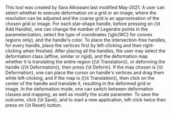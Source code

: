 This tool was created by Sara Alkiswani last modified May-2021. 
A user can select whether to execute deformation on a grid or an image, where the resolution can be adjusted and the coarse grid is an approximation of the chosen grid or image. For each star-shape handle, before pressing on {\it Add Handle}, one can change the number of Legendre points in the parameterization, select the type of coordinates (\gls{WC} for convex regions only), and the handle's color. To place the intersection-free handles, for every handle, place the vertices first by left-clicking and then right-clicking when finished. After placing all the handles, the user may select the deformation class (affine, similar or rigid), and the deformation map whether it is translating the entire region ({\it Translation}), or deforming the handle ({\it Deformation}), then press {\it Deform}. If the map chosen is {\it Deformation}, one can place the cursor on handle's vertices and drag them while left-clicking, and if the map is ({\it Translation}), then click on the center of the handle and translate it, resulting in the deformed grid or image. In the deformation mode, one can switch between deformation classes and mapping, as well as modify the scale parameter. 
To save the outcome, click {\it Save}, and to start a new application, left-click twice then press on {\it Reset} button. 
